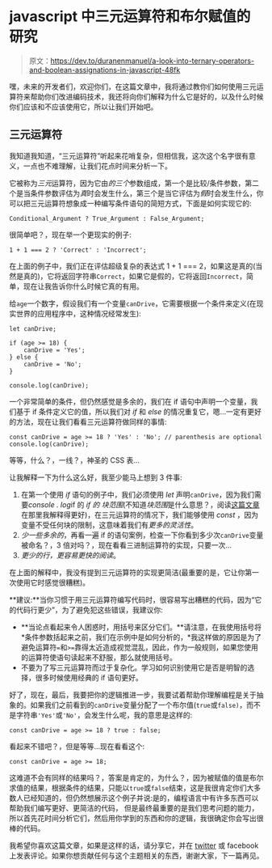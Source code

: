 # javascript 中三元运算符和布尔赋值的研究

> 原文：<https://dev.to/duranenmanuel/a-look-into-ternary-operators-and-boolean-assignations-in-javascript-48fk>

嘿，未来的开发者们，欢迎你们，在这篇文章中，我将通过教你们如何使用三元运算符来帮助你们改进编码技术，我还将向你们解释为什么它是好的，以及什么时候你们应该和不应该使用它，所以让我们开始吧。

## 三元运算符

我知道我知道，“三元运算符”听起来花哨复杂，但相信我，这次这个名字很有意义，一点也不难理解，让我们花点时间来分析一下。

它被称为*三元*运算符，因为它由*的三个*参数组成，第一个是比较/条件参数，第二个是当条件参数评估为*真*时会发生什么，第三个是当它评估为*假*时会发生什么，你可以把三元运算符想象成一种编写条件语句的简短方式，下面是如何实现它的:

```
Conditional_Argument ? True_Argument : False_Argument; 
```

很简单吧？，现在举一个更现实的例子:

```
1 + 1 === 2 ? 'Correct' : 'Incorrect'; 
```

在上面的例子中，我们正在评估超级复杂的表达式 1 + 1 === 2，如果这是真的(当然是真的)，它将返回字符串`Correct`，如果它是假的，它将返回`Incorrect`，简单，现在让我告诉你什么时候它真的有用。

给`age`一个数字，假设我们有一个变量`canDrive`，它需要根据一个条件来定义(在现实世界的应用程序中，这种情况经常发生):

```
let canDrive;

if (age >= 18) {
    canDrive = 'Yes';
} else {
    canDrive = 'No';
}

console.log(canDrive); 
```

一个非常简单的条件，但仍然感觉是多余的，我们在 if 语句中声明一个变量，我们基于 if 条件定义它的值，所以我们对 *if* 和 *else* 的情况重复它，嗯…一定有更好的方法，现在让我们看看三元运算符做同样的事情:

```
const canDrive = age >= 18 ? 'Yes' : 'No'; // parenthesis are optional
console.log(canDrive); 
```

等等，什么？，一线？，神圣的 CSS 表…

让我解释一下为什么这么好，我至少能马上想到 3 件事:

1.  在第一个使用 *if* 语句的例子中，我们必须使用 *let* 声明`canDrive`，因为我们需要*console . log*if 的 *if 的* *块范围*(不知道*块范围*是什么意思？，阅读[这篇文章](https://enmascript.com/articles/2018/07/06/const-let-and-var)在那里我解释得更好)，在三元运算符的情况下，我们能够使用 *const* ，因为变量不受任何块的限制，这意味着我们有*更多的灵活性*。
2.  *少一些多余的*，再看一遍 if 的语句案例，检查一下你看到多少次`canDrive`变量被命名？，3 倍对吗？，现在看看三进制运算符的实现，只要一次…
3.  *更少的行，更容易更快的阅读*。

在上面的解释中，我没有提到三元运算符的实现更简洁(最重要的是，它让你第一次使用它时感觉很糟糕)。

**建议:**当你习惯于用三元运算符编写代码时，很容易写出糟糕的代码，因为“它的代码行更少”，为了避免犯这些错误，我建议你:

*   **当论点看起来令人困惑时，用括号来区分它们。**请注意，在我使用括号将*条件参数括起来之前，我们在示例中是如何分析的，*我这样做的原因是为了避免运算符`=`和`>=`靠得太近造成视觉混乱，因此，作为一般规则，如果您使用的运算符使语句读起来不舒服，那么就使用括号。
*   不要为了写三元运算符而过于复杂化。学习如何识别使用它是否是明智的选择，很多时候使用经典的 if 语句更好。

好了，现在，最后，我要把你的逻辑推进一步，我要试着帮助你理解编程是关于抽象的。如果我们之前看到的`canDrive`变量分配了一个布尔值(`true`或`false)`，而不是字符串`'Yes'`或`'No'`，会发生什么呢，我的意思是这样的:

```
const canDrive = age >= 18 ? true : false; 
```

看起来不错吧？，但是等等…现在看看这个:

```
const canDrive = age >= 18; 
```

这难道不会有同样的结果吗？，答案是肯定的，为什么？，因为被赋值的值是布尔求值的结果，根据条件的结果，只能以`true`或`false`结束，这是我很肯定你们大多数人已经知道的，但仍然想展示这个例子并说:是的，编程语言中有许多东西可以帮助我们编写更好、更简洁的代码， 但是最终最重要的是我们思考问题的能力，所以首先花时间分析它们，然后用你学到的东西和你的逻辑，我很确定你会写出很棒的代码。

我希望你喜欢这篇文章，如果是这样的话，请分享它，并在 [twitter](https://twitter.com/duranenmanuel) 或 facebook 上发表评论。如果你想贡献任何与这个主题相关的东西，谢谢大家，下一篇再见。